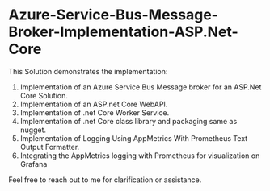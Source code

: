 # Azure-Service-Bus-Message-Broker-Implementation-ASP.Net-Core
This Solution demonstrates the implementation:
1. Implementation of an Azure Service Bus  Message broker for an ASP.Net Core Solution.
2. Implementation of an ASP.net Core WebAPI.
3. Implementation of .net Core Worker Service.
4. Implementation of .net Core class library and packaging same as nugget.
5. Implementation of Logging Using AppMetrics With Prometheus Text Output Formatter.
6. Integrating the AppMetrics logging with Prometheus for visualization on Grafana


Feel free to reach out to me for clarification or assistance.
